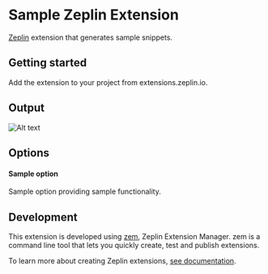 # Sample Zeplin Extension

[Zeplin](https://zeplin.io) extension that generates sample snippets.

## Getting started

Add the extension to your project from extensions.zeplin.io.

## Output


![Alt text](https://i.imgur.com/2GEBCMw.png)


## Options

#### Sample option

Sample option providing sample functionality.

## Development

This extension is developed using [zem](https://github.com/zeplin/zem), Zeplin Extension Manager. zem is a command line tool that lets you quickly create, test and publish extensions.

To learn more about creating Zeplin extensions, [see documentation](https://github.com/zeplin/zeplin-extension-documentation).
